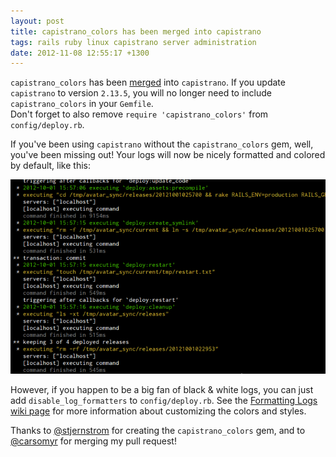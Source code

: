 ```yaml
---
layout: post
title: capistrano_colors has been merged into capistrano
tags: rails ruby linux capistrano server administration
date: 2012-11-08 12:55:17 +1300
---
```


`capistrano_colors` has been [merged](https://github.com/capistrano/capistrano/pull/283) into `capistrano`. If you update `capistrano` to version `2.13.5`, you will no longer need to include `capistrano_colors` in your `Gemfile`.<br/>Don't forget to also remove `require 'capistrano_colors'` from `config/deploy.rb`.

If you've been using `capistrano` without the `capistrano_colors` gem, well, you've been missing out! Your logs will now be nicely formatted and colored by default, like this:

![Capistrano logs with colors and formatting](/images/posts/2012/11/cap_colors-resized-post.png)

However, if you happen to be a big fan of black & white logs, you can just add `disable_log_formatters` to `config/deploy.rb`. See the [Formatting Logs wiki page](https://github.com/capistrano/capistrano/wiki/Formatting-Logs) for more information about customizing the colors and styles.

Thanks to [@stjernstrom](https://github.com/stjernstrom) for creating the `capistrano_colors` gem, and to [@carsomyr](https://github.com/carsomyr) for merging my pull request!